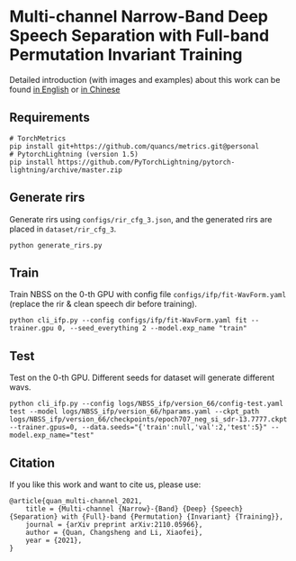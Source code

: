 # Multi-channel Narrow-Band Deep Speech Separation with Full-band Permutation Invariant Training

Detailed introduction (with images and examples) about this work can be found [in English](https://quancs.github.io/blog/nbss/) or [in Chinese](https://quancs.github.io/zh-cn/blog/nbss/)

## Requirements
```
# TorchMetrics
pip install git+https://github.com/quancs/metrics.git@personal
# PytorchLightning (version 1.5)
pip install https://github.com/PyTorchLightning/pytorch-lightning/archive/master.zip
```

## Generate rirs
Generate rirs using `configs/rir_cfg_3.json`, and the generated rirs are placed in `dataset/rir_cfg_3`.
```
python generate_rirs.py
```

## Train
Train NBSS on the 0-th GPU with config file `configs/ifp/fit-WavForm.yaml` (replace the rir & clean speech dir before training).
```
python cli_ifp.py --config configs/ifp/fit-WavForm.yaml fit --trainer.gpu 0, --seed_everything 2 --model.exp_name "train"
```

## Test
Test on the 0-th GPU.
Different seeds for dataset will generate different wavs.
```
python cli_ifp.py --config logs/NBSS_ifp/version_66/config-test.yaml test --model logs/NBSS_ifp/version_66/hparams.yaml --ckpt_path logs/NBSS_ifp/version_66/checkpoints/epoch707_neg_si_sdr-13.7777.ckpt --trainer.gpus=0, --data.seeds="{'train':null,'val':2,'test':5}" --model.exp_name="test"
```

## Citation
If you like this work and want to cite us, please use:
```
@article{quan_multi-channel_2021,
	title = {Multi-channel {Narrow}-{Band} {Deep} {Speech} {Separation} with {Full}-band {Permutation} {Invariant} {Training}},
	journal = {arXiv preprint arXiv:2110.05966},
	author = {Quan, Changsheng and Li, Xiaofei},
	year = {2021},
}
```
